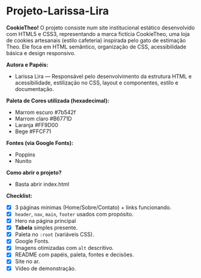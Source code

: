 # Projeto-Larissa-Lira
**CookieTheo!**
  O projeto consiste num site institucional estático desenvolvido com HTML5 e CSS3, representando a marca fictícia CookieTheo, uma loja de cookies artesanais (estilo cafeteria) inspirada pelo gato de estimação Theo. Ele foca em HTML semântico, organização de CSS, acessibilidade básica e design responsivo.

**Autora e Papéis:**
- Larissa Lira — Responsável pelo desenvolvimento da estrutura HTML e acessibilidade, estilização no CSS, layout e componentes, estilo e documentação. 

**Paleta de Cores utilizada (hexadecimal):**
- Marrom escuro	#7b542f
- Marrom claro	#B6771D	
- Laranja	#FF9D00	
- Bege	#FFCF71	

**Fontes (via Google Fonts):**
- Poppins
- Nunito

**Como abrir o projeto?**
- Basta abrir index.html

**Checklist:**
- [x]  3 páginas mínimas (Home/Sobre/Contato) + links funcionando.
- [x]  `header`, `nav`, `main`, `footer` usados com propósito.
- [x]  Hero na página principal
- [x]  **Tabela** simples presente.
- [x]  Paleta no `:root` (variáveis CSS).
- [x]  Google Fonts.
- [x]  Imagens otimizadas com `alt` descritivo.
- [x]  README com papéis, paleta, fontes e decisões.
- [x]  Site no ar.
- [x]  Vídeo de demonstração.
